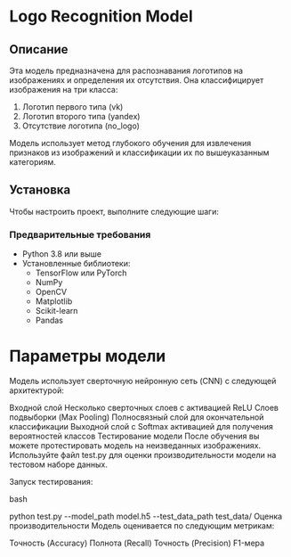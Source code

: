 # Logo Recognition Model

## Описание

Эта модель предназначена для распознавания логотипов на изображениях и определения их отсутствия. Она классифицирует изображения на три класса:
1. Логотип первого типа (vk)
2. Логотип второго типа (yandex)
3. Отсутствие логотипа (no_logo)

Модель использует метод глубокого обучения для извлечения признаков из изображений и классификации их по вышеуказанным категориям.

## Установка

Чтобы настроить проект, выполните следующие шаги:

### Предварительные требования

- Python 3.8 или выше
- Установленные библиотеки:
  - TensorFlow или PyTorch
  - NumPy
  - OpenCV
  - Matplotlib
  - Scikit-learn
  - Pandas

# Параметры модели
Модель использует сверточную нейронную сеть (CNN) с следующей архитектурой:

Входной слой
Несколько сверточных слоев с активацией ReLU
Слоев подвыборки (Max Pooling)
Полносвязный слой для окончательной классификации
Выходной слой с Softmax активацией для получения вероятностей классов
Тестирование модели
После обучения вы можете протестировать модель на неизведанных изображениях. Используйте файл test.py для оценки производительности модели на тестовом наборе данных.

Запуск тестирования:

bash

python test.py --model_path model.h5 --test_data_path test_data/
Оценка производительности
Модель оценивается по следующим метрикам:

Точность (Accuracy)
Полнота (Recall)
Точность (Precision)
F1-мера
